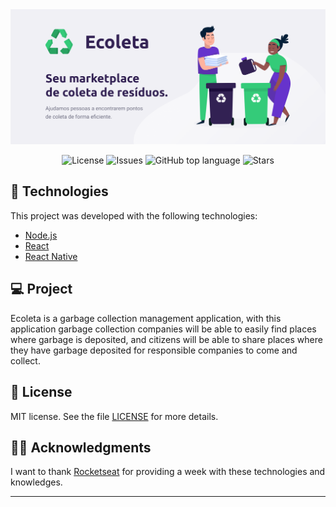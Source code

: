 <img alt="GoStack" src="githubAssets/ecoleta.png" />

<p align="center">

  <a href="LICENSE" style="text-decoration: none">
    <img alt="License" src="https://img.shields.io/github/license/Vitorrrocha/ecoleta?color=34CB79" />
  </a>

  <a href="https://github.com/Vitorrrocha/ecoleta/issues" style="text-decoration: none">
    <img alt="Issues" src="https://img.shields.io/github/issues/Vitorrrocha/ecoleta?color=34CB79" />
  </a>

  <a href="#" style="text-decoration: none">
    <img alt="GitHub top language" src="https://img.shields.io/github/languages/top/Vitorrrocha/ecoleta?color=34CB79" />
  </a>
  
  <a href="https://github.com/Vitorrrocha/ecoleta/stargazers" style="text-decoration: none">
    <img alt="Stars" src="https://img.shields.io/github/stars/Vitorrrocha/ecoleta?style=social" />
  </a>

</p>

## :rocket: Technologies

This project was developed with the following technologies:

- [Node.js](https://nodejs.org/en/)
- [React](https://reactjs.org)
- [React Native](https://facebook.github.io/react-native/)

## 💻 Project

Ecoleta is a garbage collection management application, with this application garbage collection companies will be able to easily find places where garbage is deposited, and citizens will be able to share places where they have garbage deposited for responsible companies to come and collect.

## :memo: License

MIT license. See the file [LICENSE](LICENSE) for more details.

## 🙏🏼 Acknowledgments

I want to thank [Rocketseat](https://github.com/Rocketseat) for providing a week with these technologies and knowledges.


---

